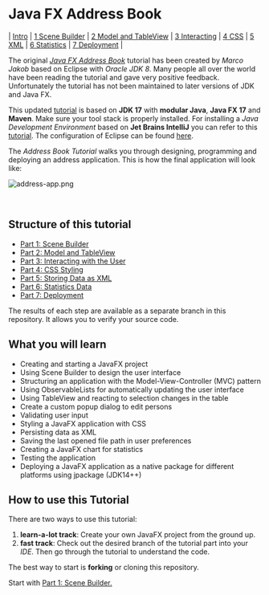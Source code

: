 # Java FX Address Book

| [Intro](README.md)
| [1 Scene Builder](readme/part1.md)
| [2 Model and TableView](readme/part2.md)
| [3 Interacting](readme/part3.md)
| [4 CSS](readme/part4.md)
| [5 XML](readme/part5.md)
| [6 Statistics](readme/part6.md)
| [7 Deployment](readme/part7.md)
|


The original [_Java FX Address Book_](https://code.makery.ch/library/javafx-tutorial/ )  tutorial
has been created by _Marco Jakob_ based on Eclipse with _Oracle JDK 8_.
Many people all over the world have been reading the tutorial and gave very positive feedback.
Unfortunately the tutorial has not been maintained to later versions of JDK and Java FX.

This updated [tutorial](https://github.com/mbachmann/java-fx-address-book) is based on  **JDK 17** with **modular Java**, **Java FX 17** and **Maven**. Make sure your tool stack is properly installed.
For installing a _Java Development Environment_ based on **Jet Brains IntelliJ** you can refer to
this [tutorial](https://github.com/mbachmann/java-development-environment-installation). The configuration
of Eclipse can be found [here](readme/eclipse.md).

The _Address Book Tutorial_ walks you through designing, programming and deploying an address application.
This is how the final application will look like:

![address-app.png](readme/images/address-app.png)

<br/>

## Structure of this tutorial

- [Part 1: Scene Builder](readme/part1.md)
- [Part 2: Model and TableView](readme/part2.md)
- [Part 3: Interacting with the User](readme/part3.md)
- [Part 4: CSS Styling](readme/part4.md)
- [Part 5: Storing Data as XML](readme/part5.md)
- [Part 6: Statistics Data](readme/part6.md)
- [Part 7: Deployment](readme/part7.md)

The results of each step are available as a separate branch in this repository. It allows you to verify your source code.

##  What you will learn

- Creating and starting a JavaFX project
- Using Scene Builder to design the user interface
- Structuring an application with the Model-View-Controller (MVC) pattern
- Using ObservableLists for automatically updating the user interface
- Using TableView and reacting to selection changes in the table
- Create a custom popup dialog to edit persons
- Validating user input
- Styling a JavaFX application with CSS
- Persisting data as XML
- Saving the last opened file path in user preferences
- Creating a JavaFX chart for statistics
- Testing the application
- Deploying a JavaFX application as a native package for different platforms using jpackage (JDK14++)


##  How to use this Tutorial

There are two ways to use this tutorial:

1. **learn-a-lot track**: Create your own JavaFX project from the ground up.
2. **fast track**: Check out the desired branch of the tutorial part into your _IDE_.
Then go through the tutorial to understand the code.

The best way to start is **forking** or cloning this repository.

Start with [Part 1: Scene Builder.](readme/part1.md)


